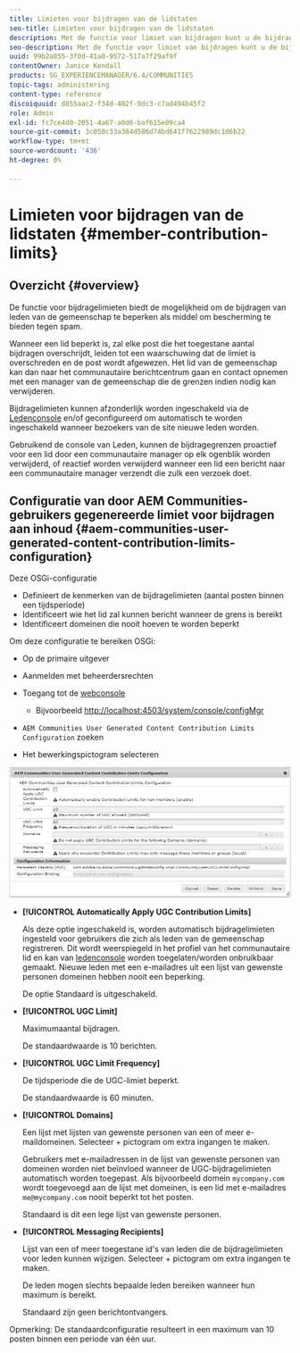 ```yaml
---
title: Limieten voor bijdragen van de lidstaten
seo-title: Limieten voor bijdragen van de lidstaten
description: Met de functie voor limiet van bijdragen kunt u de bijdragen beperken om te beschermen tegen spam
seo-description: Met de functie voor limiet van bijdragen kunt u de bijdragen beperken om te beschermen tegen spam
uuid: 99b2a855-3f0d-41a0-9572-517a7f29af9f
contentOwner: Janice Kendall
products: SG_EXPERIENCEMANAGER/6.4/COMMUNITIES
topic-tags: administering
content-type: reference
discoiquuid: d855aac2-f34d-402f-9dc3-c7ad494b45f2
role: Admin
exl-id: fc7ce4d0-2051-4a67-a0d6-baf615e09ca4
source-git-commit: 3c050c33a384d586d74bd641f7622989dc1d6b22
workflow-type: tm+mt
source-wordcount: '436'
ht-degree: 0%

---
```


# Limieten voor bijdragen van de lidstaten {#member-contribution-limits}

## Overzicht {#overview}

De functie voor bijdragelimieten biedt de mogelijkheid om de bijdragen van leden van de gemeenschap te beperken als middel om bescherming te bieden tegen spam.

Wanneer een lid beperkt is, zal elke post die het toegestane aantal bijdragen overschrijdt, leiden tot een waarschuwing dat de limiet is overschreden en de post wordt afgewezen. Het lid van de gemeenschap kan dan naar het communautaire berichtcentrum gaan en contact opnemen met een manager van de gemeenschap die de grenzen indien nodig kan verwijderen.

Bijdragelimieten kunnen afzonderlijk worden ingeschakeld via de [Ledenconsole](members.md) en/of geconfigureerd om automatisch te worden ingeschakeld wanneer bezoekers van de site nieuwe leden worden.

Gebruikend de console van Leden, kunnen de bijdragegrenzen proactief voor een lid door een communautaire manager op elk ogenblik worden verwijderd, of reactief worden verwijderd wanneer een lid een bericht naar een communautaire manager verzendt die zulk een verzoek doet.

## Configuratie van door AEM Communities-gebruikers gegenereerde limiet voor bijdragen aan inhoud {#aem-communities-user-generated-content-contribution-limits-configuration}

Deze OSGi-configuratie

* Definieert de kenmerken van de bijdragelimieten (aantal posten binnen een tijdsperiode)
* Identificeert wie het lid zal kunnen bericht wanneer de grens is bereikt
* Identificeert domeinen die nooit hoeven te worden beperkt

Om deze configuratie te bereiken OSGi:

* Op de primaire uitgever
* Aanmelden met beheerdersrechten
* Toegang tot de [webconsole](../../help/sites-deploying/configuring-osgi.md)

   * Bijvoorbeeld [http://localhost:4503/system/console/configMgr](http://localhost:4503/system/console/configMgr)

* `AEM Communities User Generated Content Contribution Limits Configuration` zoeken
* Het bewerkingspictogram selecteren

![chlimage_1-127](assets/chlimage_1-127.png)

* **[!UICONTROL Automatically Apply UGC Contribution Limits]**

   Als deze optie ingeschakeld is, worden automatisch bijdragelimieten ingesteld voor gebruikers die zich als leden van de gemeenschap registreren. Dit wordt weerspiegeld in het profiel van het communautaire lid en kan van [ledenconsole](members.md) worden toegelaten/worden onbruikbaar gemaakt. Nieuwe leden met een e-mailadres uit een lijst van gewenste personen domeinen hebben nooit een beperking.

   De optie Standaard is uitgeschakeld.

* **[!UICONTROL UGC Limit]**

   Maximumaantal bijdragen.

   De standaardwaarde is 10 berichten.

* **[!UICONTROL UGC Limit Frequency]**

   De tijdsperiode die de UGC-limiet beperkt.

   De standaardwaarde is 60 minuten.

* **[!UICONTROL Domains]**

   Een lijst met lijsten van gewenste personen van een of meer e-maildomeinen. Selecteer + pictogram om extra ingangen te maken.

   Gebruikers met e-mailadressen in de lijst van gewenste personen van domeinen worden niet beïnvloed wanneer de UGC-bijdragelimieten automatisch worden toegepast. Als bijvoorbeeld domein `mycompany.com` wordt toegevoegd aan de lijst met domeinen, is een lid met e-mailadres `me@mycompany.com` nooit beperkt tot het posten.

   Standaard is dit een lege lijst van gewenste personen.

* **[!UICONTROL Messaging Recipients]**

   Lijst van een of meer toegestane id&#39;s van leden die de bijdragelimieten voor leden kunnen wijzigen. Selecteer + pictogram om extra ingangen te maken.

   De leden mogen slechts bepaalde leden bereiken wanneer hun maximum is bereikt.

   Standaard zijn geen berichtontvangers.

Opmerking: De standaardconfiguratie resulteert in een maximum van 10 posten binnen een periode van één uur.
